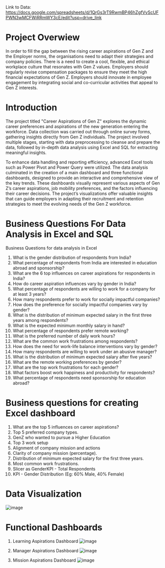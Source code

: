 Link to Data:
https://docs.google.com/spreadsheets/d/1QrGs3rT9RwmBP46hZgfVvScUFPWN3wMCFWiRRmWY3cE/edit?usp=drive_link

# Project Overwiew
In order to fill the gap between the rising career aspirations of Gen Z and the Employer norms, the organisations need to adapt their strategies and company policies. There is a need to create a cool, flexible, and ethical workplace culture that resonates with Gen Z values. Employers should regularly revise compensation packages to ensure they meet the high financial expectations of Gen Z. Employers should innovate in employee engagement by integrating social and co-curricular activities that appeal to Gen Z interests.

# Introduction
The project titled "Career Aspirations of Gen Z" explores the dynamic career preferences and aspirations of the new generation entering the workforce. Data collection was carried out through online survey forms, gathering insights directly from Gen Z individuals. The project involved multiple stages, starting with data preprocessing to cleanse and prepare the data, followed by in-depth data analysis using Excel and SQL for extracting meaningful insights.

To enhance data handling and reporting efficiency, advanced Excel tools such as Power Pivot and Power Query were utilized. The data analysis culminated in the creation of a main dashboard and three functional dashboards, designed to provide an interactive and comprehensive view of the key trends. These dashboards visually represent various aspects of Gen Z’s career aspirations, job mobility preferences, and the factors influencing their career decisions. The project’s visualizations offer valuable insights that can guide employers in adapting their recruitment and retention strategies to meet the evolving needs of the Gen Z workforce.

# Business Questions For Data Analysis in Excel and SQL
Business Questions for data analysis in Excel

1. What is the gender distribution of respondents from India?
2. What percentage of respondents from India are interested in education abroad and sponsorship?
3. What are the 6 top influences on career aspirations for respondents in India?
4. How do career aspiration influences vary by gender in India?
5. What percentage of respondents are willing to work for a company for at least 3 years?
6. How many respondents prefer to work for socially impactful companies?
7. How does the preference for socially impactful companies vary by gender?
8. What is the distribution of minimum expected salary in the first three years among respondents?
9. What is the expected minimum monthly salary in hand?
10. What percentage of respondents prefer remote working?
11. What is the preferred number of daily work hours?
12. What are the common work frustrations among respondents?
13. How does the need for work-life balance interventions vary by gender?
14. How many respondents are willing to work under an abusive manager?
15. What is the distribution of minimum expected salary after five years?
16. What are the remote working preferences by gender?
17. What are the top work frustrations for each gender?
18. What factors boost work happiness and productivity for respondents?
19. What percentage of respondents need sponsorship for education abroad?

# Business questions for creating Excel dashboard 
1. What are the top 5 influences on career aspirations?
2. Top 5 preferred company types.
3. GenZ who wanted to pursue a Higher Education
4. Top 3 work setup
5. Alignment of company mission and actions
6. Clarity of company mission (percentage).
7. Distribution of minimum expected salary for the first three years.
8. Most common work frustrations.
9. Slicer as GenderKPI - Total Respondents
10. KPI - Gender Distribution (Eg: 60% Male, 40% Female)



# Data Visualization
![image](https://github.com/user-attachments/assets/20db53a2-0fb5-415a-9a06-77cdf139ddba)

# Functional Dashboards
1. Learning Aspirations Dashboard
![image](https://github.com/user-attachments/assets/e3dae726-02ce-41df-8668-62ef06308c19)

2. Manager Aspirations Dashboard
![image](https://github.com/user-attachments/assets/f8b62709-9808-44d7-91e1-19df9a9190f1)

3. Mission Aspirations Dashboard
![image](https://github.com/user-attachments/assets/12219caf-3639-40de-884c-97a35175f4e9)



